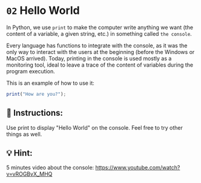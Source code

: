 # `02` Hello World

In Python, we use `print` to make the computer write anything we want (the content of a variable, a given string, etc.) in something called `the console`.

Every language has functions to integrate with the console, as it was the only way to interact with the users at the beginning (before the Windows or MacOS arrived). Today, printing in the console is used mostly as a monitoring tool, ideal to leave a trace of the content of variables during the program execution.

This is an example of how to use it:
```js
print("How are you?");
```

## 📝 Instructions:

Use print to display "Hello World" on the console. Feel free to try other things as well.

## 💡 Hint:

5 minutes video about the console:
https://www.youtube.com/watch?v=vROGBvX_MHQ
